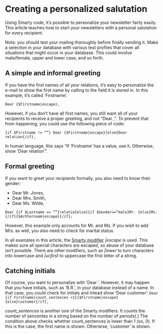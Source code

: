 # Creating a personalized salutation

Using Smarty code, it’s possible to personalize your newsletter fairly easily. This article teaches how to start your newsletters with a personal salutation for every recipient.

Note: you should test your mailing thoroughly before finally sending it. Make a selection in your database with various test profiles that cover all situations that might occur in your database. This could involve male/female, upper and lower case, and so forth.

## A simple and informal greeting
If you have the first names of all your relations, it’s easy to personalize the e-mail to show the first name by calling to the field it is stored in. In this example, it’s called ‘Firstname’.

`Dear {$Firstname|escape},`

However, if you don’t have all first names, you still want all of your recipients to receive a proper greeting, and not “Dear ,”. To prevent that from happening, you could use the following piece of code:

`{if $Firstname != “”} Dear {$Firstname|escape}{else}Dear relation{/if},`

In human language, this says “If ‘Firstname’ has a value, use it. Otherwise, show ‘Dear relation’”. 

## Formal greeting
If you want to greet your recipients formally, you also need to know their gender:

- Dear Mr. Jones,
- Dear Mrs. Smith,
- Dear Ms. Wilde,

`Dear {if $Lastname == “”}relatie{else}{if $Gender==”male}Mr. {else}Ms. {/if}{$Achternaam|escape}{/if};`

However, this example only accounts for Mr. and Ms. If you wish to add Mrs. as well, you also need to check for marital status.

In all examples in this article, the [Smarty modifier](https://www.copernica.com/en/documentation/personalization-modifiers) *|escape* is used. This makes sure all special characters are escaped, so abuse of your database isn’t possible. There are other modifiers, such as *|lower* to turn characters into lowercase and *|ucfirst* to uppercase the first letter of a string.

## Catching initials
Of course, you want to personalize with ‘Dear <First name>’. However, it may happen that you have initials, such as ‘B.R.’,  in your database instead of a name. In that case, you could check for initials and intead show ‘Dear customer’:
`Dear {if Firstname|count_sentences <1}{$Firstname|escape}{else}customer{/if},`

*count_sentences* is another one of the Smarty modifiers. It counts the number of sencentes in a string based on the number of periods(.) The condition above checks whether count_sentences is lower than 1 (so, 0). If this is the case, the first name is shown. Otherwise, ‘customer’ is shown.
